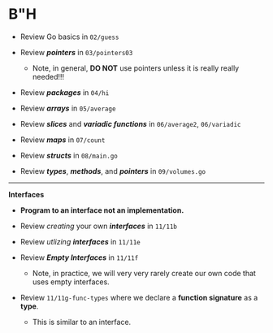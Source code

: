 # B"H


- Review Go basics in `02/guess`

- Review ***pointers*** in `03/pointers03`
    - Note, in general, **DO NOT** use pointers unless it is really really needed!!!

- Review ***packages*** in `04/hi`

- Review ***arrays*** in `05/average`

- Review ***slices*** and ***variadic functions*** in `06/average2`, `06/variadic`

- Review ***maps*** in `07/count`

- Review ***structs*** in `08/main.go`

- Review ***types***, ***methods***, and ***pointers*** in `09/volumes.go`

---

**Interfaces**
- **Program to an interface not an implementation.**

- Review *creating* your own ***interfaces*** in `11/11b` 

- Review *utlizing* ***interfaces*** in `11/11e`    

- Review ***Empty Interfaces*** in `11/11f`
    - Note, in practice, we will very very rarely create our own code that uses empty interfaces. 

- Review `11/11g-func-types` where we declare a **function signature** as a **type**.
    - This is similar to an interface.    